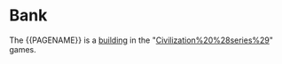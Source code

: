 # Bank

The {{PAGENAME}} is a [building](building) in the "[Civilization%20%28series%29](Civilization)" games.